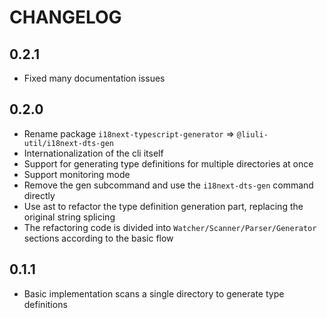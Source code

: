 # CHANGELOG

## 0.2.1

- Fixed many documentation issues

## 0.2.0

- Rename package `i18next-typescript-generator` => `@liuli-util/i18next-dts-gen`
- Internationalization of the cli itself
- Support for generating type definitions for multiple directories at once
- Support monitoring mode
- Remove the gen subcommand and use the `i18next-dts-gen` command directly
- Use ast to refactor the type definition generation part, replacing the original string splicing
- The refactoring code is divided into `Watcher/Scanner/Parser/Generator` sections according to the basic flow

## 0.1.1

- Basic implementation scans a single directory to generate type definitions
